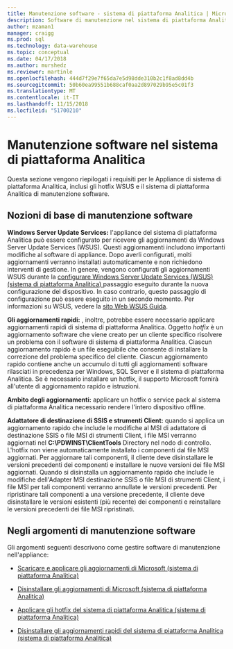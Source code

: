 ```yaml
---
title: Manutenzione software - sistema di piattaforma Analitica | Microsoft Docs
description: Software di manutenzione nel sistema di piattaforma Analitica (AP).
author: mzaman1
manager: craigg
ms.prod: sql
ms.technology: data-warehouse
ms.topic: conceptual
ms.date: 04/17/2018
ms.author: murshedz
ms.reviewer: martinle
ms.openlocfilehash: 444d7f29e7f65da7e5d98dde310b2c1f8ad8dd4b
ms.sourcegitcommit: 50b60ea99551b688caf0aa2d897029b95e5c01f3
ms.translationtype: MT
ms.contentlocale: it-IT
ms.lasthandoff: 11/15/2018
ms.locfileid: "51700210"
---
```

# <a name="software-servicing-in-analytics-platform-system"></a>Manutenzione software nel sistema di piattaforma Analitica
Questa sezione vengono riepilogati i requisiti per le Appliance di sistema di piattaforma Analitica, inclusi gli hotfix WSUS e il sistema di piattaforma Analitica di manutenzione software.  
  
## <a name="Basics"></a>Nozioni di base di manutenzione software  
**Windows Server Update Services:** l'appliance del sistema di piattaforma Analitica può essere configurato per ricevere gli aggiornamenti da Windows Server Update Services (WSUS). Questi aggiornamenti includono importanti modifiche al software di appliance. Dopo averli configurati, molti aggiornamenti verranno installati automaticamente e non richiedono interventi di gestione. In genere, vengono configurati gli aggiornamenti WSUS durante la [configurare Windows Server Update Services &#40;WSUS&#41; &#40;sistema di piattaforma Analitica&#41; ](configure-windows-server-update-services-wsus.md) passaggio eseguito durante la nuova configurazione del dispositivo. In caso contrario, questo passaggio di configurazione può essere eseguito in un secondo momento. Per informazioni su WSUS, vedere la [sito Web WSUS Guida](https://go.microsoft.com/fwlink/?LinkId=202417).  
  
**Gli aggiornamenti rapidi:** , inoltre, potrebbe essere necessario applicare aggiornamenti rapidi di sistema di piattaforma Analitica. Oggetto *hotfix* è un aggiornamento software che viene creato per un cliente specifico risolvere un problema con il software di sistema di piattaforma Analitica. Ciascun aggiornamento rapido è un file eseguibile che consente di installare la correzione del problema specifico del cliente. Ciascun aggiornamento rapido contiene anche un accumulo di tutti gli aggiornamenti software rilasciati in precedenza per Windows, SQL Server e il sistema di piattaforma Analitica. Se è necessario installare un hotfix, il supporto Microsoft fornirà all'utente di aggiornamento rapido e istruzioni.  
  
**Ambito degli aggiornamenti:** applicare un hotfix o service pack al sistema di piattaforma Analitica necessario rendere l'intero dispositivo offline.  
  
**Adattatore di destinazione di SSIS e strumenti Client:** quando si applica un aggiornamento rapido che include le modifiche al MSI di adattatore di destinazione SSIS o file MSI di strumenti Client, i file MSI verranno aggiornati nel **C:\PDWINST\ClientTools** Directory nel nodo di controllo. L'hotfix non viene automaticamente installato i componenti dal file MSI aggiornati. Per aggiornare tali componenti, il cliente deve disinstallare le versioni precedenti dei componenti e installare le nuove versioni dei file MSI aggiornati. Quando si disinstalla un aggiornamento rapido che include le modifiche dell'Adapter MSI destinazione SSIS o file MSI di strumenti Client, i file MSI per tali componenti verranno annullate le versioni precedenti. Per ripristinare tali componenti a una versione precedente, il cliente deve disinstallare le versioni esistenti (più recente) dei componenti e reinstallare le versioni precedenti dei file MSI ripristinati.  
  
## <a name="software-servicing-topics"></a>Negli argomenti di manutenzione software  
Gli argomenti seguenti descrivono come gestire software di manutenzione nell'appliance:  
  
-   [Scaricare e applicare gli aggiornamenti di Microsoft &#40;sistema di piattaforma Analitica&#41;](download-and-apply-microsoft-updates.md)  
  
-   [Disinstallare gli aggiornamenti di Microsoft &#40;sistema di piattaforma Analitica&#41;](uninstall-microsoft-updates.md)  
  
-   [Applicare gli hotfix del sistema di piattaforma Analitica &#40;sistema di piattaforma Analitica&#41;](apply-analytics-platform-system-hotfixes.md)  
  
-   [Disinstallare gli aggiornamenti rapidi del sistema di piattaforma Analitica &#40;sistema di piattaforma Analitica&#41;](uninstall-analytics-platform-system-hotfixes.md)  
  
<!-- MISSING LINKS ## See Also  
[Common Metadata Query Examples &#40;SQL Server PDW&#41;](../sqlpdw/common-metadata-query-examples-sql-server-pdw.md)  -->  
  
